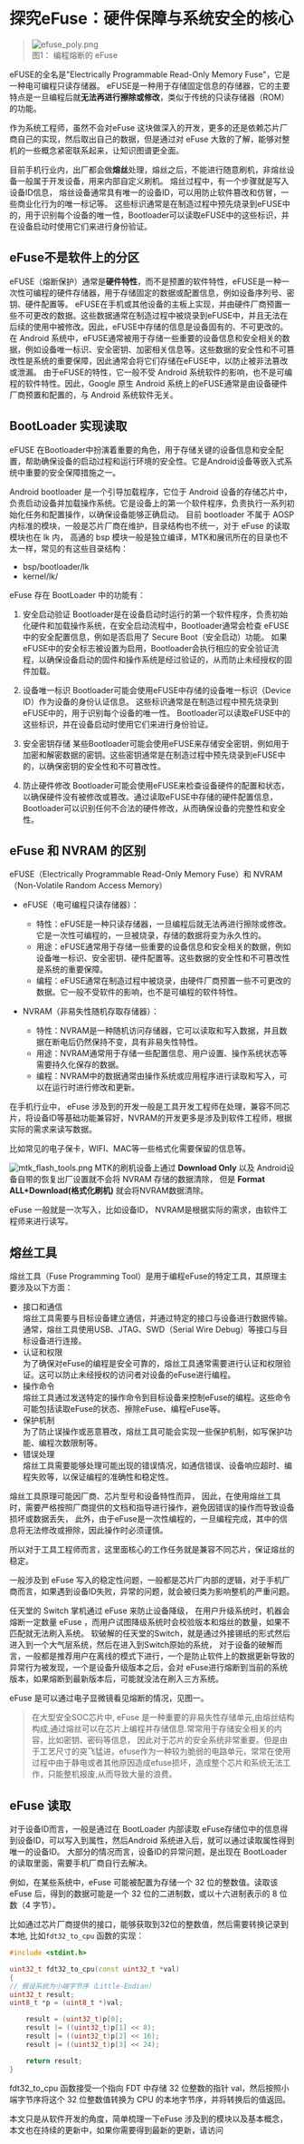 # 探究eFuse：硬件保障与系统安全的核心
>![efuse_poly.png](/images/efuse_poly.png)  
图1： 编程熔断的 eFuse

eFUSE的全名是"Electrically Programmable Read-Only Memory Fuse"，它是一种电可编程只读存储器。
eFUSE是一种用于存储固定信息的存储器，它的主要特点是一旦编程后就**无法再进行擦除或修改**，类似于传统的只读存储器（ROM）的功能。

作为系统工程师，虽然不会对eFuse 这块做深入的开发，更多的还是依赖芯片厂商自己的实现，然后取出自己的数据，但是通过对 eFuse 大致的了解，能够对整机的一些概念紧密联系起来，让知识图谱更全面。

目前手机行业内，出厂都会做**熔丝**处理，熔丝之后，不能进行随意刷机，非熔丝设备一般属于开发设备，用来内部自定义刷机。
熔丝过程中，有一个步骤就是写入设备ID信息， 熔丝设备通常具有唯一的设备ID，可以用防止软件篡改和仿冒，一些商业化行为的唯一标记等。 
这些标识通常是在制造过程中预先烧录到eFUSE中的，用于识别每个设备的唯一性，Bootloader可以读取eFUSE中的这些标识，并在设备启动时使用它们来进行身份验证。

## eFuse不是软件上的分区
eFUSE（熔断保护）通常是**硬件特性**，而不是预置的软件特性，eFUSE是一种一次性可编程的硬件存储器，用于存储固定的数据或配置信息，例如设备序列号、密钥、硬件配置等。
eFUSE在手机或其他设备的主板上实现，并由硬件厂商预置一些不可更改的数据。这些数据通常在制造过程中被烧录到eFUSE中，并且无法在后续的使用中被修改。因此，eFUSE中存储的信息是设备固有的、不可更改的。
在 Android 系统中，eFUSE通常被用于存储一些重要的设备信息和安全相关的数据，例如设备唯一标识、安全密钥、加密相关信息等。这些数据的安全性和不可篡改性是系统的重要保障，因此通常会将它们存储在eFUSE中，以防止被非法篡改或泄漏。
由于eFUSE的特性，它一般不受 Android 系统软件的影响，也不是可编程的软件特性。因此，Google 原生 Android 系统上的eFUSE通常是由设备硬件厂商预置和配置的，与 Android 系统软件无关。

## BootLoader 实现读取
eFUSE 在Bootloader中扮演着重要的角色，用于存储关键的设备信息和安全配置，帮助确保设备的启动过程和运行环境的安全性。它是Android设备等嵌入式系统中重要的安全保障措施之一。

Android bootloader 是一个引导加载程序，它位于 Android 设备的存储芯片中，负责启动设备并加载操作系统。它是设备上的第一个软件程序，负责执行一系列初始化任务和配置操作，以确保设备能够正确启动。
目前 bootloader 不属于 AOSP 内标准的模块，一般是芯片厂商在维护，目录结构也不统一，对于 eFuse 的读取模块也在 lk 内， 高通的 bsp 模块一般是独立编译，MTK和展讯所在的目录也不太一样，常见的有这些目录结构：

- bsp/bootloader/lk
- kernel/lk/
 
eFuse 存在 BootLoader 中的功能有： 
1. 安全启动验证
   Bootloader是在设备启动时运行的第一个软件程序，负责初始化硬件和加载操作系统，在安全启动流程中，Bootloader通常会检查 eFUSE 中的安全配置信息，例如是否启用了 Secure Boot（安全启动）功能。
如果eFUSE中的安全标志被设置为启用，Bootloader会执行相应的安全验证流程，以确保设备启动的固件和操作系统是经过验证的，从而防止未经授权的固件加载。

2. 设备唯一标识
Bootloader可能会使用eFUSE中存储的设备唯一标识（Device ID）作为设备的身份认证信息。
这些标识通常是在制造过程中预先烧录到eFUSE中的，用于识别每个设备的唯一性。
Bootloader可以读取eFUSE中的这些标识，并在设备启动时使用它们来进行身份验证。

3. 安全密钥存储
某些Bootloader可能会使用eFUSE来存储安全密钥，例如用于加密和解密数据的密钥。这些密钥通常是在制造过程中预先烧录到eFUSE中的，以确保密钥的安全性和不可篡改性。

4. 防止硬件修改
Bootloader可能会使用eFUSE来检查设备硬件的配置和状态，以确保硬件没有被修改或篡改。通过读取eFUSE中存储的硬件配置信息，Bootloader可以识别任何不合法的硬件修改，从而确保设备的完整性和安全性。

## eFuse 和 NVRAM 的区别
eFUSE（Electrically Programmable Read-Only Memory Fuse）和 NVRAM（Non-Volatile Random Access Memory）

- eFUSE（电可编程只读存储器）：
  - 特性：eFUSE是一种只读存储器，一旦编程后就无法再进行擦除或修改。它是一次性可编程的，一旦被烧录，存储的数据将变为永久性的。
  - 用途：eFUSE通常用于存储一些重要的设备信息和安全相关的数据，例如设备唯一标识、安全密钥、硬件配置等。这些数据的安全性和不可篡改性是系统的重要保障。
  - 编程：eFUSE通常在制造过程中被烧录，由硬件厂商预置一些不可更改的数据。它一般不受软件的影响，也不是可编程的软件特性。

- NVRAM（非易失性随机存取存储器）：
    - 特性：NVRAM是一种随机访问存储器，它可以读取和写入数据，并且数据在断电后仍然保持不变，具有非易失性特性。
    - 用途：NVRAM通常用于存储一些配置信息、用户设置、操作系统状态等需要持久化保存的数据。
    - 编程：NVRAM中的数据通常由操作系统或应用程序进行读取和写入，可以在运行时进行修改和更新。

在手机行业中， eFuse 涉及到的开发一般是工具开发工程师在处理，兼容不同芯片，将设备ID等基础功能兼容好，NVRAM的开发更多是涉及到软件工程师，根据实际的需求来读写数据。

比如常见的电子保卡，WIFI、MAC等一些格式化需要保留的信息等。

![mtk_flash_tools.png](/images/mtk_flash_tools.png)
MTK的刷机设备上通过 **Download Only** 以及 Android设备自带的恢复出厂设置就不会将 NVRAM 存储的数据清除， 但是 **Format ALL+Download(格式化刷机)** 就会将NVRAM数据清除。

eFuse 一般就是一次写入，比如设备ID， NVRAM是根据实际的需求，由软件工程师来进行读写。

## 熔丝工具
熔丝工具（Fuse Programming Tool）是用于编程eFuse的特定工具，其原理主要涉及以下方面：
- 接口和通信  
  熔丝工具需要与目标设备建立通信，并通过特定的接口与设备进行数据传输。通常，熔丝工具使用USB、JTAG、SWD（Serial Wire Debug）等接口与目标设备进行连接。
- 认证和权限  
  为了确保对eFuse的编程是安全可靠的，熔丝工具通常需要进行认证和权限验证。这可以防止未经授权的访问者对设备的eFuse进行编程。
- 操作命令  
  熔丝工具通过发送特定的操作命令到目标设备来控制eFuse的编程。这些命令可能包括读取eFuse的状态、擦除eFuse、编程eFuse等。
- 保护机制  
  为了防止误操作或恶意篡改，熔丝工具可能会实现一些保护机制，如写保护功能、编程次数限制等。
- 错误处理  
  熔丝工具需要能够处理可能出现的错误情况，如通信错误、设备响应超时、编程失败等，以保证编程的准确性和稳定性。

熔丝工具原理可能因厂商、芯片型号和设备特性而异， 因此，在使用熔丝工具时，需要严格按照厂商提供的文档和指导进行操作，避免因错误的操作而导致设备损坏或数据丢失，
此外，由于eFuse是一次性编程的，一旦编程完成，其中的信息将无法修改或擦除，因此操作时必须谨慎。

所以对于工具工程师而言，这里面核心的工作任务就是兼容不同芯片，保证熔丝的稳定。

一般涉及到 eFuse 写入的稳定性问题，一般都是芯片厂内部的逻辑，对于手机厂商而言，如果遇到设备ID失败，异常的问题，就会被归类为影响整机的严重问题。

任天堂的 Switch 掌机通过 eFuse 来防止设备降级， 在用户升级系统时，机器会熔断一定数量 eFuse ，而用户试图降级系统时会校验版本和熔丝的数量，如果不匹配就无法刷入系统。
软破解的任天堂的Switch，就是通过外接锡纸的形式然后进入到一个大气层系统，然后在进入到Switch原始的系统， 对于设备的破解而言，一般都是推荐用户在离线的模式下进行，一个是防止软件上的数据更新导致的异常行为被发现，一个是设备升级版本之后，会对 eFuse进行熔断到当前的系统版本，如果熔断到最新版本后，可能就没法在刷入三方系统。

eFuse 是可以通过电子显微镜看见熔断的情况，见图一。

>在大型安全SOC芯片中, eFuse 是一种重要的非易失性存储单元,由熔丝结构构成,通过熔丝可以在芯片上编程并存储信息.常常用于存储安全相关的内容，比如密钥、密码等信息，
因此对于芯片的安全系统非常重要。但是由于工艺尺寸的突飞猛进，efuse作为一种较为脆弱的电路单元，常常在使用过程中由于静电或者其他原因造成efuse损坏，造成整个芯片和系统无法工作，只能整机报废,从而导致大量的浪费。

## eFuse 读取
对于设备ID而言，一般是通过在 BootLoader 内部读取 eFuse存储位中的信息得到设备ID，可以写入到属性，然后Android 系统进入后，就可以通过读取属性得到唯一的设备ID。
大部分的情况而言，设备ID的异常问题，是出现在 BootLoader 的读取里面，需要手机厂商自行去解决。

例如，在某些系统中，eFuse 可能被配置为存储一个 32 位的整数值。读取该 eFuse 后，得到的数据可能是一个 32 位的二进制数，或以十六进制表示的 8 位数（4 字节）。

比如通过芯片厂商提供的接口，能够获取到32位的整数值，然后需要转换记录到本地, 比如`fdt32_to_cpu` 函数的实现：
```cpp
#include <stdint.h>

uint32_t fdt32_to_cpu(const uint32_t *val)
{
// 假设系统为小端字节序（Little-Endian）
uint32_t result;
uint8_t *p = (uint8_t *)val;

    result = (uint32_t)p[0];
    result |= ((uint32_t)p[1] << 8);
    result |= ((uint32_t)p[2] << 16);
    result |= ((uint32_t)p[3] << 24);

    return result;
}
```
fdt32_to_cpu 函数接受一个指向 FDT 中存储 32 位整数的指针 val，然后按照小端字节序将这个 32 位整数值转换为 CPU 的本地字节序，并将转换后的值返回。


本文只是从软件开发的角度，简单梳理一下eFuse 涉及到的模块以及基本概念，本文也在持续的更新中，如果你需要得到最新的更新，请访问
[]()